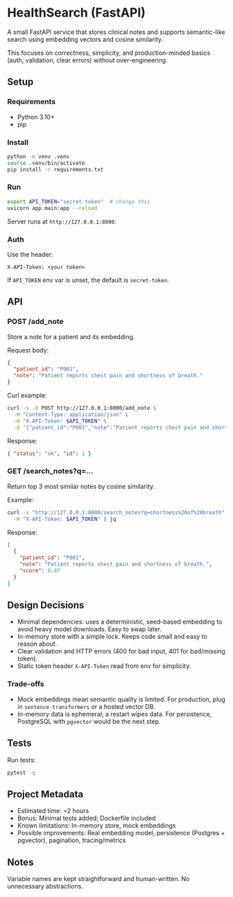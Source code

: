 # HealthSearch (FastAPI)

A small FastAPI service that stores clinical notes and supports semantic-like search using embedding vectors and cosine similarity.

This focuses on correctness, simplicity, and production-minded basics (auth, validation, clear errors) without over-engineering.

## Setup

### Requirements
- Python 3.10+
- pip

### Install
```bash
python -m venv .venv
source .venv/bin/activate
pip install -r requirements.txt
```

### Run
```bash
export API_TOKEN="secret-token"  # change this
uvicorn app.main:app --reload
```

Server runs at `http://127.0.0.1:8000`.

### Auth
Use the header:
```
X-API-Token: <your token>
```
If `API_TOKEN` env var is unset, the default is `secret-token`.

## API

### POST /add_note
Store a note for a patient and its embedding.

Request body:
```json
{
  "patient_id": "P001",
  "note": "Patient reports chest pain and shortness of breath."
}
```

Curl example:
```bash
curl -s -X POST http://127.0.0.1:8000/add_note \
  -H "Content-Type: application/json" \
  -H "X-API-Token: $API_TOKEN" \
  -d '{"patient_id":"P001","note":"Patient reports chest pain and shortness of breath."}'
```

Response:
```json
{ "status": "ok", "id": 1 }
```

### GET /search_notes?q=...
Return top 3 most similar notes by cosine similarity.

Example:
```bash
curl -s "http://127.0.0.1:8000/search_notes?q=shortness%20of%20breath" \
  -H "X-API-Token: $API_TOKEN" | jq
```

Response:
```json
[
  {
    "patient_id": "P001",
    "note": "Patient reports chest pain and shortness of breath.",
    "score": 0.87
  }
]
```

## Design Decisions
- Minimal dependencies: uses a deterministic, seed-based embedding to avoid heavy model downloads. Easy to swap later.
- In-memory store with a simple lock. Keeps code small and easy to reason about.
- Clear validation and HTTP errors (400 for bad input, 401 for bad/missing token).
- Static token header `X-API-Token` read from env for simplicity.

### Trade-offs
- Mock embeddings mean semantic quality is limited. For production, plug in `sentence-transformers` or a hosted vector DB.
- In-memory data is ephemeral; a restart wipes data. For persistence, PostgreSQL with `pgvector` would be the next step.

## Tests
Run tests:
```bash
pytest -q
```

## Project Metadata
- Estimated time: ~2 hours
- Bonus: Minimal tests added; Dockerfile included
- Known limitations: In-memory store, mock embeddings
- Possible improvements: Real embedding model, persistence (Postgres + pgvector), pagination, tracing/metrics

## Notes
Variable names are kept straightforward and human-written. No unnecessary abstractions.
